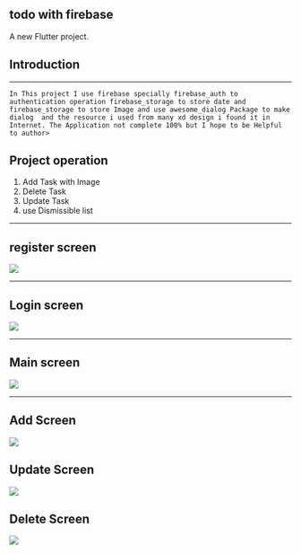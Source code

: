 ## todo with firebase
A new Flutter project.

## Introduction
____
    In This project I use firebase specially firebase_auth to authentication operation firebase_storage to store date and firebase_storage to store Image and use awesome_dialog Package to make dialog  and the resource i used from many xd design i found it in Internet. The Application not complete 100% but I hope to be Helpful to author> 

## Project operation 
1. Add Task with Image 
2. Delete Task 
3. Update Task 
4. use Dismissible list


___
## register  screen  

![](assets/images/Regester_screen.jpg)
___
## Login screen 

![](assets/images/login_screen.jpg)
___

## Main screen 
![](assets/images/Main_screen.jpg)


___
## Add Screen
![](assets/images/add_screen.jpg)



## Update Screen
![](assets/images/updatescreen.jpg)



## Delete Screen
![](assets/images/show_message_to_delete.jpg)

